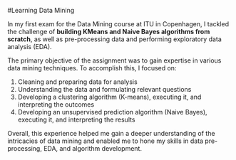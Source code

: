 #Learning Data Mining

In my first exam for the Data Mining course at ITU in Copenhagen, I tackled the challenge of **building KMeans and Naive Bayes algorithms from scratch**, as well as pre-processing data and performing exploratory data analysis (EDA).

The primary objective of the assignment was to gain expertise in various data mining techniques. To accomplish this, I focused on:
1. Cleaning and preparing data for analysis
2. Understanding the data and formulating relevant questions
3. Developing a clustering algorithm (K-means), executing it, and interpreting the outcomes
4. Developing an unsupervised prediction algorithm (Naive Bayes), executing it, and interpreting the results

Overall, this experience helped me gain a deeper understanding of the intricacies of data mining and enabled me to hone my skills in data pre-processing, EDA, and algorithm development.
